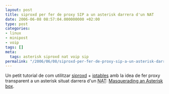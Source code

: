 ```yaml
---
layout: post
title: siproxd per fer de proxy SIP a un asterisk darrera d'un NAT
date: 2006-06-08 08:57:04.000000000 +02:00
type: post
categories:
- linux
- minipost
- voip
tags: []
meta:
  tags: asterisk siproxd nat voip sip
permalink: "/2006/06/08/siproxd-per-fer-de-proxy-sip-a-un-asterisk-darrera-dun-nat/"
---
```

Un petit tutorial de com utilitzar [siproxd](http://siproxd.sourceforge.net/) + [iptables](http://www.netfilter.org/) amb la idea de fer proxy transparent a un asterisk situat darrera d'un <acronym title="Network Address Translation">NAT</acronym>: [Masquerading an Asterisk box](http://siproxd.sourceforge.net/siproxd_guide/siproxd_guide_c6s5.html).

